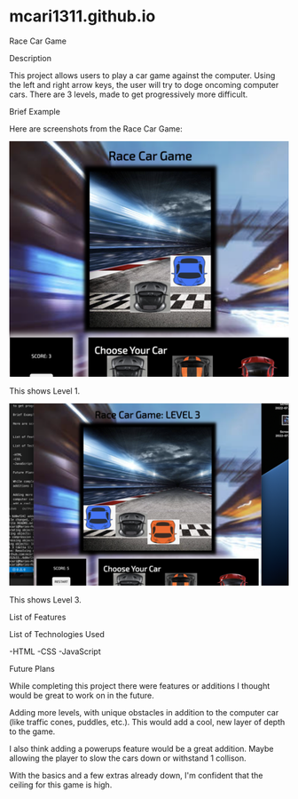 # mcari1311.github.io
Race Car Game 

Description 

This project allows users to play a car game against the computer. Using the left and right arrow keys, the user will try to doge oncoming computer cars. There are 3 levels, made to get progressively more difficult. 

Brief Example

Here are screenshots from the Race Car Game:

![level 1 example](/images/level1EX.png)

This shows Level 1. 

![level 3 example](/images/level3EX.png)

This shows Level 3. 

List of Features 

List of Technologies Used 

-HTML
-CSS
-JavaScript 

Future Plans 

While completing this project there were features or additions I thought would be great to work on in the future.

Adding more levels, with unique obstacles in addition to the computer car (like traffic cones, puddles, etc.). This would add a cool, new layer of depth to the game. 

I also think adding a powerups feature would be a great addition. Maybe allowing the player to slow the cars down or withstand 1 collison. 

With the basics and a few extras already down, I'm confident that the ceiling for this game is high. 